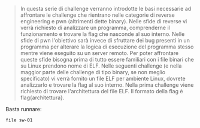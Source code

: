 > In questa serie di challenge verranno introdotte le basi necessarie ad affrontare le challenge che rientrano nelle categorie di reverse engineering e pwn (altrimenti dette binary). Nelle sfide di reverse vi verrà richiesto di analizzare un programma, comprenderne il funzionamento e trovare la flag che nasconde al suo interno. Nelle sfide di pwn l'obiettivo sarà invece di sfruttare dei bug presenti in un programma per alterare la logica di esecuzione del programma stesso mentre viene eseguito su un server remoto. Per poter affrontare queste sfide bisogna prima di tutto essere familiari con i file binari che su Linux prendono nome di ELF. Nelle seguenti challenge (e nella maggior parte delle challenge di tipo binary, se non meglio specificato) vi verrà fornito un file ELF per ambiente Linux, dovrete analizzarlo e trovare la flag al suo interno. Nella prima challenge viene richiesto di trovare l'architettura del file ELF. Il formato della flag è flag{architettura}.

Basta runnare:
```
file sw-01
```
